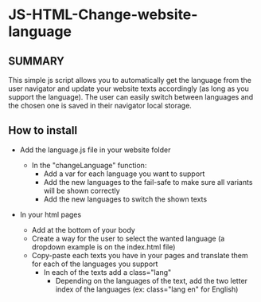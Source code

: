# JS-HTML-Change-website-language

## SUMMARY

This simple js script allows you to automatically get the language from the user navigator and update your website texts accordingly (as long as you support the language).
The user can easily switch between languages and the chosen one is saved in their navigator local storage.

## How to install
- Add the language.js file in your website folder
  - In the "changeLanguage" function:
    - Add a var for each language you want to support
	- Add the new languages to the fail-safe to make sure all variants will be shown correctly
	- Add the new languages to switch the shown texts

- In your html pages
	- Add <script defer src="language.js"></script> at the bottom of your body
	- Create a way for the user to select the wanted language (a dropdown example is on the index.html file)
	- Copy-paste each texts you have in your pages and translate them for each of the languages you support
		- In each of the texts add a class="lang"
			- Depending on the languages of the text, add the two letter index of the languages (ex: class="lang en" for English)
